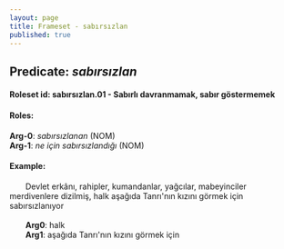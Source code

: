 ```yaml
---
layout: page
title: Frameset - sabırsızlan
published: true
---
```

<h2>Predicate: <i>sabırsızlan</i></h2>
<h4>Roleset id: sabırsızlan.01 - Sabırlı davranmamak, sabır göstermemek<br>
<h4>Roles:</h4>
<b>Arg-0</b>: <i>sabırsızlanan</i>  (NOM) <br>
<b>Arg-1</b>: <i>ne için sabırsızlandığı</i>  (NOM) <br>
<h4>Example:</h4>
&emsp;&emsp;Devlet erkânı, rahipler, kumandanlar, yağcılar, mabeyinciler merdivenlere dizilmiş, halk aşağıda Tanrı'nın kızını görmek için sabırsızlanıyor<br><br>
&emsp;&emsp;<b>Arg0</b>:  halk<br>
&emsp;&emsp;<b>Arg1</b>:  aşağıda Tanrı'nın kızını görmek için<br>

